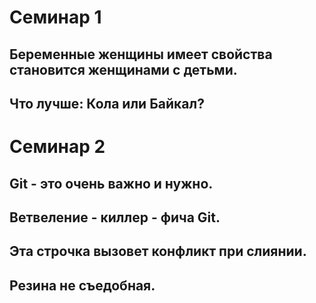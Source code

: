 # Семинар 1

## Беременные женщины имеет свойства становится женщинами с детьми.
## Что лучше: Кола или Байкал?

# Семинар 2

## Git - это очень важно и нужно.
## Ветвеление - киллер - фича Git.
## Эта строчка вызовет конфликт при слиянии. 
## Резина не съедобная.
